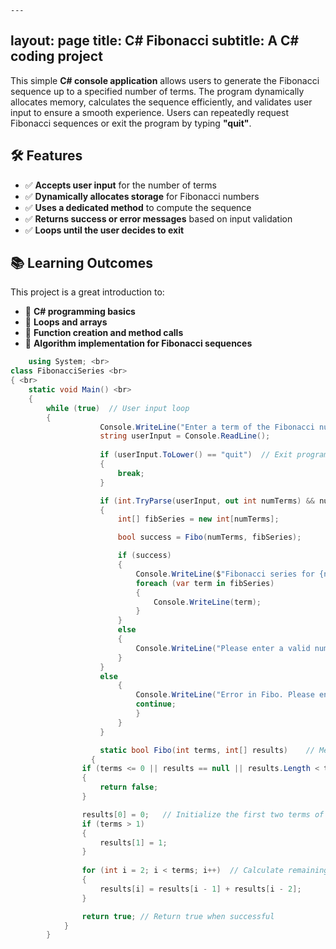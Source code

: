     ---
layout: page
title: C# Fibonacci
subtitle: A C# coding project
---

This simple **C# console application** allows users to generate the Fibonacci sequence up to a specified number of terms. The program dynamically allocates memory, calculates the sequence efficiently, and validates user input to ensure a smooth experience. Users can repeatedly request Fibonacci sequences or exit the program by typing **"quit"**.  

## 🛠 Features  
- ✅ **Accepts user input** for the number of terms  
- ✅ **Dynamically allocates storage** for Fibonacci numbers  
- ✅ **Uses a dedicated method** to compute the sequence  
- ✅ **Returns success or error messages** based on input validation  
- ✅ **Loops until the user decides to exit**  

## 📚 Learning Outcomes  
This project is a great introduction to:  
- 🔹 **C# programming basics**  
- 🔹 **Loops and arrays**  
- 🔹 **Function creation and method calls**  
- 🔹 **Algorithm implementation for Fibonacci sequences**  

```csharp <br>
    using System; <br>
class FibonacciSeries <br>
{ <br>
    static void Main() <br>
    {
        while (true)  // User input loop
        {
                    Console.WriteLine("Enter a term of the Fibonacci number series (or quit to exit): ");
                    string userInput = Console.ReadLine();
            
                    if (userInput.ToLower() == "quit")  // Exit program if user enters "quit"
                    {
                        break;
                    }

                    if (int.TryParse(userInput, out int numTerms) && numTerms > 0)   // Try to parse the input and ensure it's a valid positive number
                    {
                        int[] fibSeries = new int[numTerms];

                        bool success = Fibo(numTerms, fibSeries);

                        if (success)
                        {
                            Console.WriteLine($"Fibonacci series for {numTerms} terms:");
                            foreach (var term in fibSeries)
                            {
                                Console.WriteLine(term);
                            }
                        }
                        else
                        {
                            Console.WriteLine("Please enter a valid number of terms.");
                        }
                    }
                    else
                        {
                            Console.WriteLine("Error in Fibo. Please enter a valid positive integer.");
                            continue;
                            }
                        }
                    }

                    static bool Fibo(int terms, int[] results)    // Method to calculate Fibonacci series
                  {
                if (terms <= 0 || results == null || results.Length < terms)  // Check for invalid terms
                {
                    return false;
                }

                results[0] = 0;   // Initialize the first two terms of the Fibonacci sequence
                if (terms > 1)
                {
                    results[1] = 1;
                }
        
                for (int i = 2; i < terms; i++)  // Calculate remaining Fibonacci terms
                {
                    results[i] = results[i - 1] + results[i - 2];
                }

                return true; // Return true when successful
            }
        }
